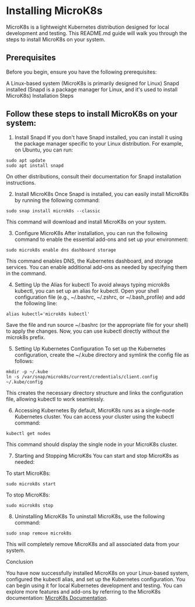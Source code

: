 # Installing MicroK8s

MicroK8s is a lightweight Kubernetes distribution designed for local development and testing. This README.md guide will walk you through the steps to install MicroK8s on your system.

## Prerequisites

Before you begin, ensure you have the following prerequisites:

A Linux-based system (MicroK8s is primarily designed for Linux)
Snapd installed (Snapd is a package manager for Linux, and it's used to install MicroK8s)
Installation Steps

## Follow these steps to install MicroK8s on your system:

1. Install Snapd
If you don't have Snapd installed, you can install it using the package manager specific to your Linux distribution. For example, on Ubuntu, you can run:

```
sudo apt update
sudo apt install snapd
```
On other distributions, consult their documentation for Snapd installation instructions.

2. Install MicroK8s
Once Snapd is installed, you can easily install MicroK8s by running the following command:

```
sudo snap install microk8s --classic
```
This command will download and install MicroK8s on your system.

3. Configure MicroK8s
After installation, you can run the following command to enable the essential add-ons and set up your environment:

```
sudo microk8s enable dns dashboard storage
```
This command enables DNS, the Kubernetes dashboard, and storage services. You can enable additional add-ons as needed by specifying them in the command.

4. Setting Up the Alias for kubectl
To avoid always typing microk8s kubectl, you can set up an alias for kubectl. Open your shell configuration file (e.g., ~/.bashrc, ~/.zshrc, or ~/.bash_profile) and add the following line:

```
alias kubectl='microk8s kubectl'
```
Save the file and run source ~/.bashrc (or the appropriate file for your shell) to apply the changes. Now, you can use kubectl directly without the microk8s prefix.

5. Setting Up Kubernetes Configuration
To set up the Kubernetes configuration, create the ~/.kube directory and symlink the config file as follows:

```
mkdir -p ~/.kube
ln -s /var/snap/microk8s/current/credentials/client.config ~/.kube/config
```
This creates the necessary directory structure and links the configuration file, allowing kubectl to work seamlessly.

6. Accessing Kubernetes
By default, MicroK8s runs as a single-node Kubernetes cluster. You can access your cluster using the kubectl command:

```
kubectl get nodes
```
This command should display the single node in your MicroK8s cluster.

7. Starting and Stopping MicroK8s
You can start and stop MicroK8s as needed:

To start MicroK8s:

```
sudo microk8s start
```
To stop MicroK8s:

```
sudo microk8s stop
```
8. Uninstalling MicroK8s
To uninstall MicroK8s, use the following command:

```
sudo snap remove microk8s
```
This will completely remove MicroK8s and all associated data from your system.

Conclusion

You have now successfully installed MicroK8s on your Linux-based system, configured the kubectl alias, and set up the Kubernetes configuration. You can begin using it for local Kubernetes development and testing. You can explore more features and add-ons by referring to the MicroK8s documentation: [MicroK8s Documentation](https://microk8s.io/docs/getting-started).